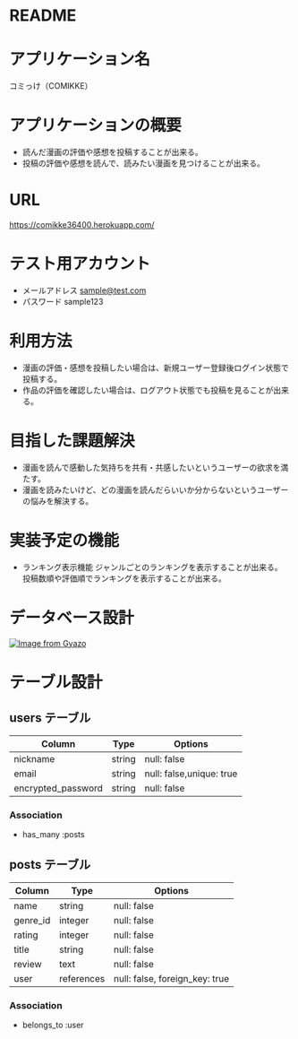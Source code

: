# README

# アプリケーション名
コミっけ（COMIKKE）

# アプリケーションの概要
- 読んだ漫画の評価や感想を投稿することが出来る。
- 投稿の評価や感想を読んで、読みたい漫画を見つけることが出来る。

# URL
https://comikke36400.herokuapp.com/

# テスト用アカウント
- メールアドレス
  sample@test.com
- パスワード
  sample123

# 利用方法
- 漫画の評価・感想を投稿したい場合は、新規ユーザー登録後ログイン状態で投稿する。
- 作品の評価を確認したい場合は、ログアウト状態でも投稿を見ることが出来る。

# 目指した課題解決
- 漫画を読んで感動した気持ちを共有・共感したいというユーザーの欲求を満たす。
- 漫画を読みたいけど、どの漫画を読んだらいいか分からないというユーザーの悩みを解決する。

# 実装予定の機能
- ランキング表示機能
  ジャンルごとのランキングを表示することが出来る。
  投稿数順や評価順でランキングを表示することが出来る。

# データベース設計

[![Image from Gyazo](https://i.gyazo.com/6b0da28ac4f769021debfe5b9dcfd8cd.png)](https://gyazo.com/6b0da28ac4f769021debfe5b9dcfd8cd)

# テーブル設計

## users テーブル

| Column               | Type    | Options                  |
| -------------------- | ------- | ------------------------ |
| nickname             | string  | null: false              |
| email                | string  | null: false,unique: true |
| encrypted_password   | string  | null: false              |

### Association

- has_many :posts



## posts テーブル

| Column                  | Type          | Options                        |
| ----------------------- | ------------- | ------------------------------ |
| name                    | string        | null: false                    |
| genre_id                | integer       | null: false                    |
| rating                  | integer       | null: false                    |
| title                   | string        | null: false                    |
| review                  | text          | null: false                    |
| user                    | references    | null: false, foreign_key: true |

### Association

- belongs_to :user

